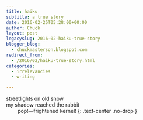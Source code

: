 ```yaml
---
title: haiku
subtitle: a true story
date: 2016-02-25T05:28:00+00:00
author: Chuck
layout: post
legacyslug: 2016-02-haiku-true-story
blogger_blog:
  - chuckmasterson.blogspot.com
redirect_from:
  - /2016/02/haiku-true-story.html
categories:
  - irrelevancies
  - writing

---
```


streetlights on old snow &nbsp; &nbsp; &nbsp; &nbsp;&nbsp;  
my shadow reached the rabbit  
&nbsp; &nbsp; &nbsp; &nbsp;&nbsp;pop!—frightened kernel!
{: .text-center .no-drop }
